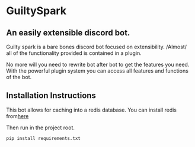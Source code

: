 GuiltySpark
===========

An easily extensible discord bot.
---------------------------------

Guilty spark is a bare bones discord bot focused on extensibility. /Almost/ all of the functionality provided is
contained in a plugin.

No more will you need to rewrite bot after bot to get the features you need. With the powerful plugin system you can
access all features and functions of the bot.

Installation Instructions
-------------------------
This bot allows for caching into a redis database.
You can install redis from[here](https://redis.io/download)

Then run in the project root.

`pip install requirements.txt`

